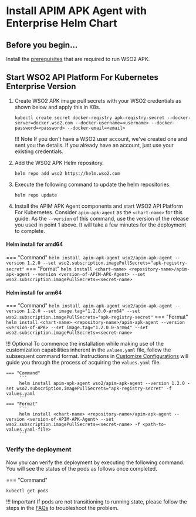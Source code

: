 # Install APIM APK Agent with Enterprise Helm Chart

## Before you begin...

Install the <a href="../../setup/prerequisites" target="_blank">prerequisites</a> that are required to run WSO2 APK.

## Start WSO2 API Platform For Kubernetes Enterprise Version

1.  Create WSO2 APK image pull secrets with your WSO2 credentials as shown below and apply
    this in K8s.

    ```console
    kubectl create secret docker-registry apk-registry-secret --docker-server=docker.wso2.com --docker-username=<username> --docker-password=<password> --docker-email=<email>
    ```

    !!! Note
        If you don't have a WSO2 user account, we've created one and sent you the details. If you already have an account, just use your existing credentials.

2. Add the WSO2 APK Helm repository.

    ```console
    helm repo add wso2 https://helm.wso2.com
    ```

3. Execute the following command to update the helm repositories.

      ```console
      helm repo update
      ```

4. Install the APIM APK Agent components and start WSO2 API Platform For Kubernetes. Consider ```apim-apk-agent``` as the ```<chart-name>``` for this guide. As the ```--version``` of this command, use the version of the release you used in point 1 above. It will take a few minutes for the deployment to complete.

#### Helm install for amd64

=== "Command"
    ```
    helm install apim-apk-agent wso2/apim-apk-agent --version 1.2.0 --set wso2.subscription.imagePullSecrets="apk-registry-secret"
    ```
=== "Format"
    ```
    helm install <chart-name> <repository-name>/apim-apk-agent --version <version-of-APIM-APK-Agent> --set wso2.subscription.imagePullSecrets=<secret-name>
    ```

#### Helm install for arm64

=== "Command"
    ```
    helm install apim-apk-agent wso2/apim-apk-agent --version 1.2.0 --set image.tag="1.2.0.0-arm64" --set wso2.subscription.imagePullSecrets="apk-registry-secret"
    ```
=== "Format"
    ```
    helm install <chart-name> <repository-name>/apim-apk-agent --version <version-of-APK> --set image.tag="1.2.0.0-arm64" --set wso2.subscription.imagePullSecrets=<secret-name>
    ```

!!! Optional
    To commence the installation while making use of the customization capabilities inherent in the `values.yaml` file, follow the subsequent command format. Instructions in [Customize Configurations](../setup/Customize-Configurations.md) will guide you through the process of acquiring the `values.yaml` file.
        
    === "Command"
         ```
         helm install apim-apk-agent wso2/apim-apk-agent --version 1.2.0 -set wso2.subscription.imagePullSecrets="apk-registry-secret" -f values.yaml
         ```
    === "Format"
         ```
         helm install <chart-name> <repository-name>/apim-apk-agent --version <version-of-APIM-APK-Agent> --set wso2.subscription.imagePullSecrets=<secret-name> -f <path-to-values.yaml-file> 
         ```

### Verify the deployment

Now you can verify the deployment by executing the following command. You will see the status of the pods as follows once completed.

=== "Command"
```
kubectl get pods
```

!!! Important
    If pods are not transitioning to running state, please follow the steps in the [FAQs](../../about-apk/FAQs/#q3-why-are-pods-not-transitioning-to-the-running-state-for-a-long-time) to troubleshoot the problem.
